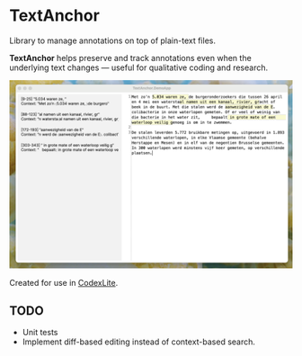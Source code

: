 # TextAnchor

Library to manage annotations on top of plain-text files.

**TextAnchor** helps preserve and track annotations even when the underlying text changes — useful for qualitative coding and research.

![Demo screenshot](Images/DemoApp.png)

Created for use in [CodexLite](https://github.com/designmatters/CodexLite).

## TODO

- Unit tests
- Implement diff-based editing instead of context-based search.
